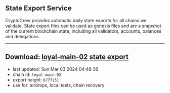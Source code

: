 ## State Export Service
CryptoCrew provides automatic daily state exports for all chains we validate. State export files can be used as genesis files and are a snapshot of the current blockchain state, including all validators, accounts, balances and delegations.

---
**Download: [loyal-main-02 state export](https://dl-eu2.ccvalidators.com/SERVICE/loyal/loyal-main-02_export_6777251.json)**
---

- last updated: Sun Mar 03 2024 04:48:36
- chain id: `loyal-main-02`
- export height: `6777251`
- use for: airdrops, local tests, chain recovery
